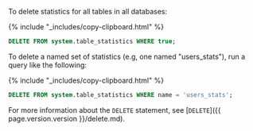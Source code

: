 To delete statistics for all tables in all databases:

{% include "_includes/copy-clipboard.html" %}
~~~ sql
DELETE FROM system.table_statistics WHERE true;
~~~

To delete a named set of statistics (e.g, one named "users_stats"), run a query like the following:

{% include "_includes/copy-clipboard.html" %}
~~~ sql
DELETE FROM system.table_statistics WHERE name = 'users_stats';
~~~

For more information about the `DELETE` statement, see [`DELETE`]({{ page.version.version }}/delete.md).
